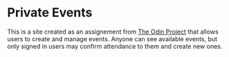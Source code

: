 # Private Events
This is a site created as an assignement from [The Odin Project](https://www.theodinproject.com/lessons/ruby-on-rails-private-events) that allows users to create and manage events. Anyone can see available events, but only signed in users may confirm attendance to them and create new ones.